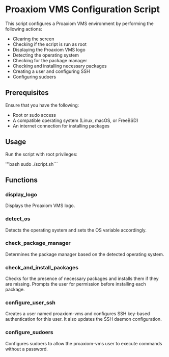 # Proaxiom VMS Configuration Script

This script configures a Proaxiom VMS environment by performing the following actions:
- Clearing the screen
- Checking if the script is run as root
- Displaying the Proaxiom VMS logo
- Detecting the operating system
- Checking for the package manager
- Checking and installing necessary packages
- Creating a user and configuring SSH
- Configuring sudoers

## Prerequisites

Ensure that you have the following:
- Root or sudo access
- A compatible operating system (Linux, macOS, or FreeBSD)
- An internet connection for installing packages

## Usage

Run the script with root privileges:

'''bash
sudo ./script.sh```

## Functions
### display_logo
Displays the Proaxiom VMS logo.

### detect_os
Detects the operating system and sets the OS variable accordingly.

### check_package_manager
Determines the package manager based on the detected operating system.

### check_and_install_packages
Checks for the presence of necessary packages and installs them if they are missing. Prompts the user for permission before installing each package.

### configure_user_ssh
Creates a user named proaxiom-vms and configures SSH key-based authentication for this user. It also updates the SSH daemon configuration.

### configure_sudoers
Configures sudoers to allow the proaxiom-vms user to execute commands without a password.
